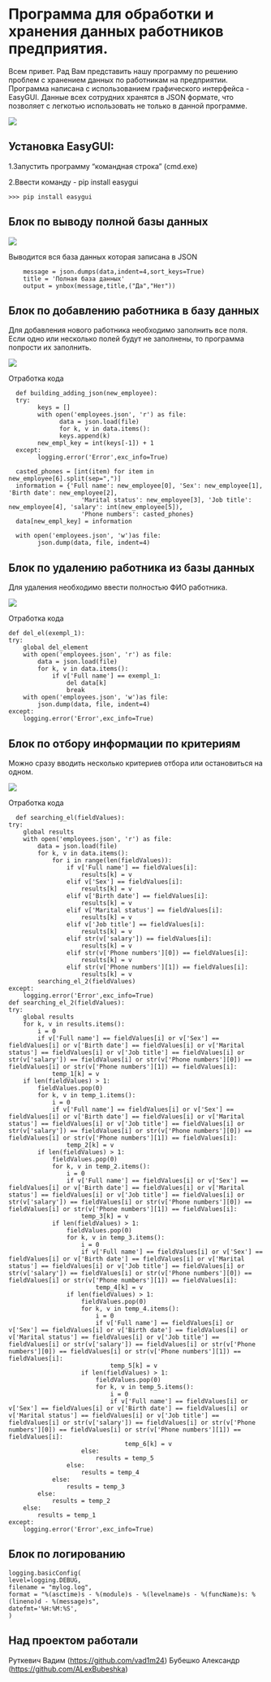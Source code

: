 Программа для обработки и хранения данных работников предприятия.
==================================
Всем привет. Рад Вам представить нашу программу по решению проблем с хранением данных по работникам на предприятии. Программа написана с использованием графического интерфейса - EasyGUI. Данные всех сотрудних хранятся в JSON формате, что позволяет с легкотью использовать не только в данной программе.

<a href="https://files.fm/f/4zb6bgpyp"><img src="https://files.fm/thumb_show.php?i=4zb6bgpyp"></a>

Установка EasyGUI:
-------------
1.Запустить программу “командная строка” (cmd.exe)

2.Ввести команду - pip install easygui

    >>> pip install easygui
    
Блок по выводу полной базы данных
---------------------------------

<a href="https://files.fm/f/s25z6hhk7"><img src="https://files.fm/thumb_show.php?i=s25z6hhk7"></a>

Выводится вся база данных которая записана в JSON

        message = json.dumps(data,indent=4,sort_keys=True)
        title = 'Полная база данных'
        output = ynbox(message,title,("Да","Нет"))


Блок по добавлению работника в базу данных
------------------------------------------
Для добавления нового работника необходимо заполнить все поля. Если одно или несколько полей будут не заполнены, то программа попрости их заполнить.

<a href="https://files.fm/f/39qx39tg4"><img src="https://files.fm/thumb_show.php?i=39qx39tg4"></a>

Отработка кода

      def building_adding_json(new_employee):
      try:
            keys = []
            with open('employees.json', 'r') as file:
                  data = json.load(file)
                  for k, v in data.items():
                  keys.append(k)
            new_empl_key = int(keys[-1]) + 1
      except:
            logging.error('Error',exc_info=True)

      casted_phones = [int(item) for item in new_employee[6].split(sep=",")]
      information = {'Full name': new_employee[0], 'Sex': new_employee[1], 'Birth date': new_employee[2],
                        'Marital status': new_employee[3], 'Job title': new_employee[4], 'salary': int(new_employee[5]),
                        'Phone numbers': casted_phones}
      data[new_empl_key] = information

      with open('employees.json', 'w')as file:
            json.dump(data, file, indent=4)



Блок по удалению работника из базы данных
-----------------------------------------
Для удаления необходимо ввести полностью ФИО работника.

<a href="https://files.fm/f/qry2szk33"><img src="https://files.fm/thumb_show.php?i=qry2szk33"></a>

Отработка кода

    def del_el(exempl_1):
    try:
        global del_element
        with open('employees.json', 'r') as file:
            data = json.load(file)
            for k, v in data.items():
                if v['Full name'] == exempl_1:
                    del data[k]
                    break
        with open('employees.json', 'w')as file:
            json.dump(data, file, indent=4)
    except:
        logging.error('Error',exc_info=True)


Блок по отбору информации по критериям
---------------------------------------
Можно сразу вводить несколько критериев отбора или остановиться на одном. 

<a href="https://files.fm/f/argbs5ve2"><img src="https://files.fm/thumb_show.php?i=argbs5ve2"></a>

Отработка кода

      def searching_el(fieldValues):
    try:
        global results
        with open('employees.json', 'r') as file:
            data = json.load(file)
            for k, v in data.items():
                for i in range(len(fieldValues)):
                    if v['Full name'] == fieldValues[i]:
                        results[k] = v
                    elif v['Sex'] == fieldValues[i]:
                        results[k] = v
                    elif v['Birth date'] == fieldValues[i]:
                        results[k] = v
                    elif v['Marital status'] == fieldValues[i]:
                        results[k] = v
                    elif v['Job title'] == fieldValues[i]:
                        results[k] = v
                    elif str(v['salary']) == fieldValues[i]:
                        results[k] = v
                    elif str(v['Phone numbers'][0]) == fieldValues[i]:
                        results[k] = v
                    elif str(v['Phone numbers'][1]) == fieldValues[i]:
                        results[k] = v
            searching_el_2(fieldValues)
    except:
        logging.error('Error',exc_info=True)
    def searching_el_2(fieldValues):
    try:
        global results
        for k, v in results.items():
            i = 0
            if v['Full name'] == fieldValues[i] or v['Sex'] == fieldValues[i] or v['Birth date'] == fieldValues[i] or v['Marital status'] == fieldValues[i] or v['Job title'] == fieldValues[i] or str(v['salary']) == fieldValues[i] or str(v['Phone numbers'][0]) == fieldValues[i] or str(v['Phone numbers'][1]) == fieldValues[i]:
                temp_1[k] = v
        if len(fieldValues) > 1:
            fieldValues.pop(0)
            for k, v in temp_1.items():
                i = 0
                if v['Full name'] == fieldValues[i] or v['Sex'] == fieldValues[i] or v['Birth date'] == fieldValues[i] or v['Marital status'] == fieldValues[i] or v['Job title'] == fieldValues[i] or str(v['salary']) == fieldValues[i] or str(v['Phone numbers'][0]) == fieldValues[i] or str(v['Phone numbers'][1]) == fieldValues[i]:
                    temp_2[k] = v
            if len(fieldValues) > 1:
                fieldValues.pop(0)
                for k, v in temp_2.items():
                    i = 0
                    if v['Full name'] == fieldValues[i] or v['Sex'] == fieldValues[i] or v['Birth date'] == fieldValues[i] or v['Marital status'] == fieldValues[i] or v['Job title'] == fieldValues[i] or str(v['salary']) == fieldValues[i] or str(v['Phone numbers'][0]) == fieldValues[i] or str(v['Phone numbers'][1]) == fieldValues[i]:
                        temp_3[k] = v
                if len(fieldValues) > 1:
                    fieldValues.pop(0)
                    for k, v in temp_3.items():
                        i = 0
                        if v['Full name'] == fieldValues[i] or v['Sex'] == fieldValues[i] or v['Birth date'] == fieldValues[i] or v['Marital status'] == fieldValues[i] or v['Job title'] == fieldValues[i] or str(v['salary']) == fieldValues[i] or str(v['Phone numbers'][0]) == fieldValues[i] or str(v['Phone numbers'][1]) == fieldValues[i]:
                            temp_4[k] = v
                    if len(fieldValues) > 1:
                        fieldValues.pop(0)
                        for k, v in temp_4.items():
                            i = 0
                            if v['Full name'] == fieldValues[i] or v['Sex'] == fieldValues[i] or v['Birth date'] == fieldValues[i] or v['Marital status'] == fieldValues[i] or v['Job title'] == fieldValues[i] or str(v['salary']) == fieldValues[i] or str(v['Phone numbers'][0]) == fieldValues[i] or str(v['Phone numbers'][1]) == fieldValues[i]:
                                temp_5[k] = v
                        if len(fieldValues) > 1:
                            fieldValues.pop(0)
                            for k, v in temp_5.items():
                                i = 0
                                if v['Full name'] == fieldValues[i] or v['Sex'] == fieldValues[i] or v['Birth date'] == fieldValues[i] or v['Marital status'] == fieldValues[i] or v['Job title'] == fieldValues[i] or str(v['salary']) == fieldValues[i] or str(v['Phone numbers'][0]) == fieldValues[i] or str(v['Phone numbers'][1]) == fieldValues[i]:
                                    temp_6[k] = v
                        else:
                            results = temp_5
                    else:
                        results = temp_4
                else:
                    results = temp_3
            else:
                results = temp_2
        else:
            results = temp_1
    except:
        logging.error('Error',exc_info=True)
        
        
Блок по логированию
-------------------
    logging.basicConfig(
    level=logging.DEBUG,
    filename = "mylog.log",
    format = "%(asctime)s - %(module)s - %(levelname)s - %(funcName)s: %(lineno)d - %(message)s",
    datefmt='%H:%M:%S',
    )

Над проектом работали
---------------------------------------
Руткевич Вадим (https://github.com/vad1m24) Бубешко Александр (https://github.com/ALexBubeshka)
